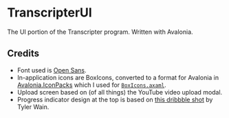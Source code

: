 # TranscripterUI

The UI portion of the Transcripter program. Written with Avalonia.

## Credits

- Font used is [Open Sans](https://github.com/googlefonts/opensans).
- In-application icons are BoxIcons, converted to a format for Avalonia
  in [Avalonia.IconPacks](https://github.com/ahopper/Avalonia.IconPacks) which I used
  for [`BoxIcons.axaml`](./BoxIcons.axaml).
- Upload screen based on (of all things) the YouTube video upload modal.
- Progress indicator design at the top is based
  on [this dribbble shot](https://dribbble.com/shots/15007566-Progress-Indicator-Dark) by Tyler Wain.